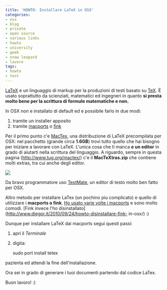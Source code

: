 ```yaml
---
title: 'HOWTO: Installare LaTeX in OSX'
categories:
- osx
- blog
- private
- open source
- various links
- howto
- university
- geek
- snow leopard
- lavoro
tags:
- howto
- test
---
```

[LaTeX](http://www.latex-project.org/) e un linguaggio di markup per la
produzioni di testi basato su [TeX](http://en.wikipedia.org/wiki/TeX). É usato
soprattutto da scienziati, matematici ed ingegneri in quanto **si presta molto
bene per la scrittura di formule matematiche e non.**

In OSX non e installato di default ed e possibile farlo in due modi:

  1. tramite un installer apposito
  2. tramite [macports](http://www.macports.org/) o [fink](http://www.finkproject.org/)
  

  
Per il primo punto c'e [MacTex](http://www.tug.org/mactex/), una distribuzione
di LaTeX precompilata per OSX: nel pacchetto (grande circa **1.6GB**) trovi
tutto quello che hai bisogno per iniziare a lavorare con LaTeX. L'unica cosa
che ti manca **e un editor** in grado di aiutarti nella scrittura del
linguaggio. A riguardo, sempre in questa pagina (<http://www.tug.org/mactex/>)
c'e il **MacTeXtras.zip** che contiene molti extras, tra cui anche degli
editor.

![]({{site.url}}/images/latex.png)

  
Da bravo programmatore uso [TextMate](http://macromates.com/), un editor di
testo molto ben fatto per OSX.

Altro metodo per installare LaTex (un pochino piu complicato) e quello di
utilizzare i **macports o fink**. [Ho usato varie volte i
macports](http://www.diegor.it/?s=macports) e sono molto comodi. [Fink invece
l'ho disinstallato](http://www.diegor.it/2010/09/24/howto-disinstallare-fink-
in-osx/) :)

Dunque per installare LaTeX dai macports segui questi passi:

  1. apri il _Terminale_
  2. digita: 
    
        sudo port install tetex

  
pazienta ed attendi la fine dell'installazione.

  

  
Ora sei in grado di generare i tuoi documenti partendo dal codice LaTex.

Buon lavoro! :)

  

